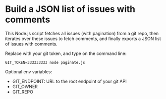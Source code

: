 # Build a JSON list of issues with comments

This Node.js script fetches all issues (with pagination) from a git repo,
then iterates over these issues to fetch comments,
and finally exports a JSON list of issues with comments.

Replace with your git token, and type on the command line:

`GIT_TOKEN=333333333 node paginate.js`

Optional env variables:
- GIT_ENDPOINT: URL to the root endpoint of your git API
- GIT_OWNER
- GIT_REPO 
